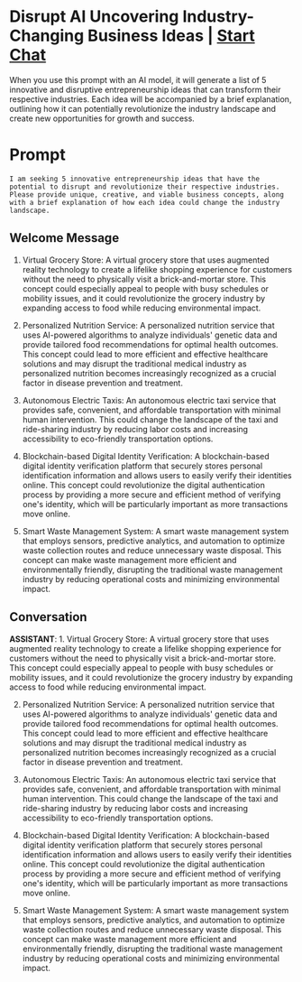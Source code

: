 

# Disrupt AI Uncovering Industry-Changing Business Ideas | [Start Chat](https://gptcall.net/chat.html?data=%7B%22contact%22%3A%7B%22id%22%3A%22_5ZeHFSrRrLz23KM0S5M8%22%2C%22flow%22%3Atrue%7D%7D)
When you use this prompt with an AI model, it will generate a list of 5 innovative and disruptive entrepreneurship ideas that can transform their respective industries. Each idea will be accompanied by a brief explanation, outlining how it can potentially revolutionize the industry landscape and create new opportunities for growth and success.

# Prompt

```
I am seeking 5 innovative entrepreneurship ideas that have the potential to disrupt and revolutionize their respective industries. Please provide unique, creative, and viable business concepts, along with a brief explanation of how each idea could change the industry landscape.
```

## Welcome Message
1. Virtual Grocery Store: A virtual grocery store that uses augmented reality technology to create a lifelike shopping experience for customers without the need to physically visit a brick-and-mortar store. This concept could especially appeal to people with busy schedules or mobility issues, and it could revolutionize the grocery industry by expanding access to food while reducing environmental impact.



2. Personalized Nutrition Service: A personalized nutrition service that uses AI-powered algorithms to analyze individuals' genetic data and provide tailored food recommendations for optimal health outcomes. This concept could lead to more efficient and effective healthcare solutions and may disrupt the traditional medical industry as personalized nutrition becomes increasingly recognized as a crucial factor in disease prevention and treatment.



3. Autonomous Electric Taxis: An autonomous electric taxi service that provides safe, convenient, and affordable transportation with minimal human intervention. This could change the landscape of the taxi and ride-sharing industry by reducing labor costs and increasing accessibility to eco-friendly transportation options.



4. Blockchain-based Digital Identity Verification: A blockchain-based digital identity verification platform that securely stores personal identification information and allows users to easily verify their identities online. This concept could revolutionize the digital authentication process by providing a more secure and efficient method of verifying one's identity, which will be particularly important as more transactions move online.



5. Smart Waste Management System: A smart waste management system that employs sensors, predictive analytics, and automation to optimize waste collection routes and reduce unnecessary waste disposal. This concept can make waste management more efficient and environmentally friendly, disrupting the traditional waste management industry by reducing operational costs and minimizing environmental impact.

## Conversation

**ASSISTANT**: 1. Virtual Grocery Store: A virtual grocery store that uses augmented reality technology to create a lifelike shopping experience for customers without the need to physically visit a brick-and-mortar store. This concept could especially appeal to people with busy schedules or mobility issues, and it could revolutionize the grocery industry by expanding access to food while reducing environmental impact.



2. Personalized Nutrition Service: A personalized nutrition service that uses AI-powered algorithms to analyze individuals' genetic data and provide tailored food recommendations for optimal health outcomes. This concept could lead to more efficient and effective healthcare solutions and may disrupt the traditional medical industry as personalized nutrition becomes increasingly recognized as a crucial factor in disease prevention and treatment.



3. Autonomous Electric Taxis: An autonomous electric taxi service that provides safe, convenient, and affordable transportation with minimal human intervention. This could change the landscape of the taxi and ride-sharing industry by reducing labor costs and increasing accessibility to eco-friendly transportation options.



4. Blockchain-based Digital Identity Verification: A blockchain-based digital identity verification platform that securely stores personal identification information and allows users to easily verify their identities online. This concept could revolutionize the digital authentication process by providing a more secure and efficient method of verifying one's identity, which will be particularly important as more transactions move online.



5. Smart Waste Management System: A smart waste management system that employs sensors, predictive analytics, and automation to optimize waste collection routes and reduce unnecessary waste disposal. This concept can make waste management more efficient and environmentally friendly, disrupting the traditional waste management industry by reducing operational costs and minimizing environmental impact.

